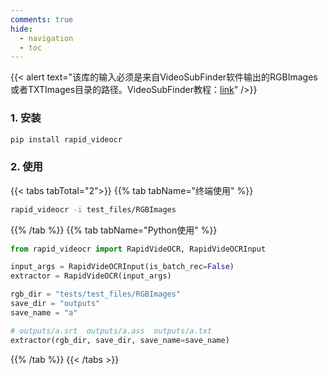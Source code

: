 ```yaml
---
comments: true
hide:
  - navigation
  - toc
---
```



{{< alert text="该库的输入必须是来自VideoSubFinder软件输出的RGBImages或者TXTImages目录的路径。VideoSubFinder教程：[link](https://blog.csdn.net/shiwanghualuo/article/details/129174857?spm=1001.2014.3001.5501)" />}}

### 1. 安装

```bash linenums="1"
pip install rapid_videocr
```

### 2. 使用

{{< tabs tabTotal="2">}}
{{% tab tabName="终端使用" %}}

```bash linenums="1"
rapid_videocr -i test_files/RGBImages
```

{{% /tab %}}
{{% tab tabName="Python使用" %}}

```python linenums="1"
from rapid_videocr import RapidVideOCR, RapidVideOCRInput

input_args = RapidVideOCRInput(is_batch_rec=False)
extractor = RapidVideOCR(input_args)

rgb_dir = "tests/test_files/RGBImages"
save_dir = "outputs"
save_name = "a"

# outputs/a.srt  outputs/a.ass  outputs/a.txt
extractor(rgb_dir, save_dir, save_name=save_name)
```

{{% /tab %}}
{{< /tabs >}}

